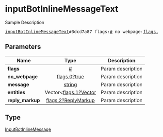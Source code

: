 # inputBotInlineMessageText

Sample Description

<pre>
<a href="../constructor/inputBotInlineMessageText.md">inputBotInlineMessageText</a>#3dcd7a87 flags:<a href="../type/#.md">#</a> no_webpage:<a href="../type/flags.0?true.md">flags.0?true</a> message:<a href="../type/string.md">string</a> entities:Vector&lt;<a href="../type/flags.1?Vector.md">flags.1?Vector</a>&gt; reply_markup:<a href="../type/flags.2?ReplyMarkup.md">flags.2?ReplyMarkup</a> = <a href="../type/InputBotInlineMessage.md">InputBotInlineMessage</a>;
</pre>

## Parameters

| Name | Type | Description |
|------|:----:|-------------|
| **flags** | [#](../type/#.md) | Param description |
| **no_webpage** | [flags.0?true](../type/flags.0?true.md) | Param description |
| **message** | [string](../type/string.md) | Param description |
| **entities** | Vector<[flags.1?Vector](../type/flags.1?Vector.md) | Param description |
| **reply_markup** | [flags.2?ReplyMarkup](../type/flags.2?ReplyMarkup.md) | Param description |

## Type

[InputBotInlineMessage](../type/InputBotInlineMessage.md)
